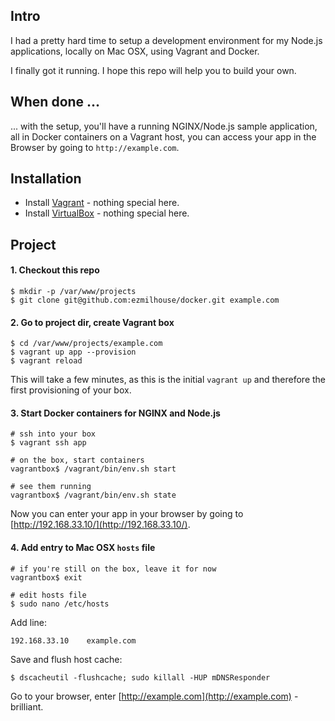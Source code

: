 ## Intro
I had a pretty hard time to setup a development environment for my Node.js applications, locally on Mac OSX, using Vagrant and Docker. 

I finally got it running. I hope this repo will help you to build your own.

## When done ...

... with the setup, you'll have a running NGINX/Node.js sample application, all in Docker containers on a Vagrant host, you can access your app in the Browser by going to `http://example.com`.

## Installation
- Install [Vagrant](https://www.vagrantup.com/downloads.html) - nothing special here.
- Install [VirtualBox](https://www.virtualbox.org/wiki/Downloads) - nothing special here.

## Project

#### 1. Checkout this repo

```
$ mkdir -p /var/www/projects
$ git clone git@github.com:ezmilhouse/docker.git example.com
```

#### 2. Go to project dir, create Vagrant box
```
$ cd /var/www/projects/example.com
$ vagrant up app --provision
$ vagrant reload
```

This will take a few minutes, as this is the initial `vagrant up` and therefore the first provisioning of your box.

#### 3. Start Docker containers for NGINX and Node.js

```
# ssh into your box
$ vagrant ssh app
```

```
# on the box, start containers
vagrantbox$ /vagrant/bin/env.sh start

# see them running
vagrantbox$ /vagrant/bin/env.sh state
```

Now you can enter your app in your browser by going to [http://192.168.33.10/](http://192.168.33.10/). 

#### 4. Add entry to Mac OSX `hosts` file

```
# if you're still on the box, leave it for now
vagrantbox$ exit

# edit hosts file
$ sudo nano /etc/hosts
```

Add line:

```
192.168.33.10    example.com
```

Save and flush host cache:
```
$ dscacheutil -flushcache; sudo killall -HUP mDNSResponder
```

Go to your browser, enter [http://example.com](http://example.com) - brilliant.



